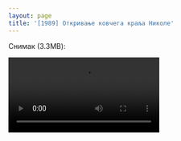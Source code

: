 ```yaml
---
layout: page
title: '[1989] Откривање ковчега краља Николе'
---
```


Снимак (3.3MB):

<video controls style="max-width: 100%; height: auto;">
  <source src="https://raw.githubusercontent.com/burstw0w/blog/refs/heads/main/_assets/images/otkrivanjegroba.mp4" type="video/mp4">
  Your browser does not support the video tag.
</video>